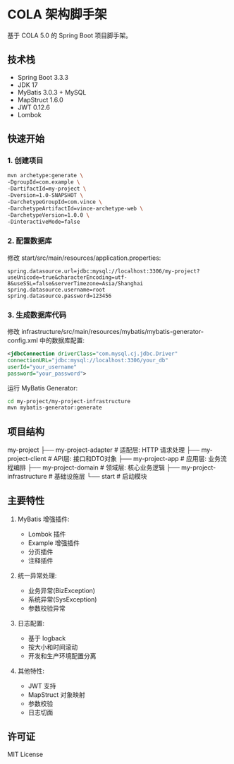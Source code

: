# COLA 架构脚手架

基于 COLA 5.0 的 Spring Boot 项目脚手架。

## 技术栈

- Spring Boot 3.3.3
- JDK 17
- MyBatis 3.0.3 + MySQL
- MapStruct 1.6.0
- JWT 0.12.6
- Lombok

## 快速开始

### 1. 创建项目
```bash
mvn archetype:generate \
-DgroupId=com.example \
-DartifactId=my-project \
-Dversion=1.0-SNAPSHOT \
-DarchetypeGroupId=com.vince \
-DarchetypeArtifactId=vince-archetype-web \
-DarchetypeVersion=1.0.0 \
-DinteractiveMode=false
```


### 2. 配置数据库
修改 start/src/main/resources/application.properties:
```properties
spring.datasource.url=jdbc:mysql://localhost:3306/my-project?useUnicode=true&characterEncoding=utf-8&useSSL=false&serverTimezone=Asia/Shanghai
spring.datasource.username=root
spring.datasource.password=123456
```

### 3. 生成数据库代码

修改 infrastructure/src/main/resources/mybatis/mybatis-generator-config.xml 中的数据库配置:
```xml
<jdbcConnection driverClass="com.mysql.cj.jdbc.Driver"
connectionURL="jdbc:mysql://localhost:3306/your_db"
userId="your_username"
password="your_password">
```

运行 MyBatis Generator:
```bash
cd my-project/my-project-infrastructure
mvn mybatis-generator:generate
```

## 项目结构
my-project
├── my-project-adapter # 适配层: HTTP 请求处理
├── my-project-client # API层: 接口和DTO对象
├── my-project-app # 应用层: 业务流程编排
├── my-project-domain # 领域层: 核心业务逻辑
├── my-project-infrastructure # 基础设施层
└── start # 启动模块


## 主要特性

1. MyBatis 增强插件:
   - Lombok 插件
   - Example 增强插件
   - 分页插件
   - 注释插件

2. 统一异常处理:
   - 业务异常(BizException)
   - 系统异常(SysException)
   - 参数校验异常

3. 日志配置:
   - 基于 logback
   - 按大小和时间滚动
   - 开发和生产环境配置分离

4. 其他特性:
   - JWT 支持
   - MapStruct 对象映射
   - 参数校验
   - 日志切面

## 许可证
MIT License



